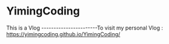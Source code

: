 # YimingCoding
This is a Vlog
-----------------------To visit my personal Vlog : https://yimingcoding.github.io/YimingCoding/
  
